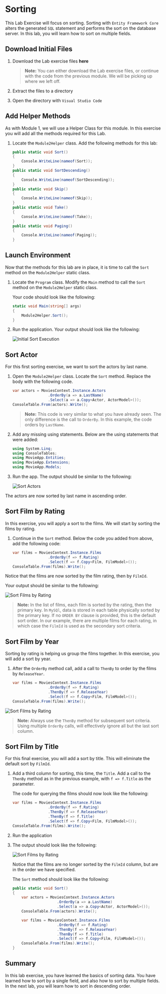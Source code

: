 # Sorting

This Lab Exercise will focus on sorting. Sorting with `Entity Framework Core` alters the generated `SQL` statement and performs the sort on the database server. In this lab, you will learn how to sort on multiple fields.

## Download Initial Files

1. Download the Lab exercise files **here**

    >**Note:** You can either download the Lab exercise files, or continue with the code from the previous module. We will be picking up where we left off.

2. Extract the files to a directory
3. Open the directory with `Visual Studio Code`

## Add Helper Methods

As with Module 1, we will use a Helper Class for this module. In this exercise you will add all the methods required for this Lab.

1. Locate the `Module2Helper` class. Add the following methods for this lab:

    ```csharp
    public static void Sort()
    {
        Console.WriteLine(nameof(Sort));
    }
    public static void SortDescending()
    {
        Console.WriteLine(nameof(SortDescending));
    }
    public static void Skip()
    {
        Console.WriteLine(nameof(Skip));
    }
    public static void Take()
    {
        Console.WriteLine(nameof(Take));
    }
    public static void Paging()
    {
        Console.WriteLine(nameof(Paging));
    }
    ```

## Launch Environment

Now that the methods for this lab are in place, it is time to call the `Sort` method on the `Module2Helper` static class.

1. Locate the `Program` class. Modify the `Main` method to call the `Sort` method on the `Module2Helper` static class.

    Your code should look like the following:

    ```csharp
    static void Main(string[] args)
    {
        Module2Helper.Sort();
    }
    ```

2. Run the application. Your output should look like the following:

    ![Initial Sort Execution](../../../Linked_Image_Files/M02-01-01-sort-initial.png)

## Sort Actor

For this first sorting exercise, we want to sort the actors by last name.

1. Open the `Module2Helper` class. Locate the `Sort` method. Replace the body with the following code.

    ```csharp
    var actors = MoviesContext.Instance.Actors
                    .OrderBy(a => a.LastName)
                    .Select(a => a.Copy<Actor, ActorModel>());
    ConsoleTable.From(actors).Write();
    ```

    >**Note:** This code is very similar to what you have already seen. The only difference is the call to `OrderBy`. In this example, the code orders by `LastName`.

2. Add any missing using statements. Below are the using statements that were added:

    ```csharp
    using System.Linq;
    using ConsoleTables;
    using MovieApp.Entities;
    using MovieApp.Extensions;
    using MovieApp.Models;
    ```

3. Run the app. The output should be similar to the following:

    ![Sort Actors](../../../Linked_Image_Files/M02-01-01-sort-actors.png)

The actors are now sorted by last name in ascending order.

## Sort Film by Rating

In this exercise, you will apply a sort to the films. We will start by sorting the films by rating.

1. Continue in the `Sort` method. Below the code you added from above, add the following code:

    ```csharp
    var films = MoviesContext.Instance.Films
                    .OrderBy(f => f.Rating)
                    .Select(f => f.Copy<Film, FilmModel>());
    ConsoleTable.From(films).Write();
    ```

Notice that the films are now sorted by the film rating, then by `FilmId`.

Your output should be similar to the following:

![Sort Films by Rating](../../../Linked_Image_Files/M02-01-01-sort-films-by-rating.png)

>**Note:** In the list of films, each film is sorted by the rating, then the primary key. In `MySQl`, data is stored in each table physically sorted by the primary key. If no `ORDER BY` clause is provided, this is the default sort order. In our example, there are multiple films for each rating, in which case the `FilmId` is used as the secondary sort criteria.

## Sort Film by Year

Sorting by rating is helping us group the films together. In this exercise, you will add a sort by year.

1. After the `OrderBy` method call, add a call to `ThenBy` to order by the films by `ReleaseYear`.

    ```csharp
    var films = MoviesContext.Instance.Films
                    .OrderBy(f => f.Rating)
                    .ThenBy(f => f.ReleaseYear)
                    .Select(f => f.Copy<Film, FilmModel>());
    ConsoleTable.From(films).Write();
    ```

![Sort Films by Rating](../../../Linked_Image_Files/M02-01-01-sort-films-by-rating-and-year.png)

>**Note:** Always use the `ThenBy` method for subsequent sort criteria. Using multiple `OrderBy` calls, will effectively ignore all but the last sort column.

## Sort Film by Title

For this final exercise, you will add a sort by title. This will eliminate the default sort by `FilmId`.

1. Add a third column for sorting, this time, the `Title`. Add a call to the `ThenBy` method as in the previous example, with `f => f.Title` as the parameter.

    The code for querying the films should now look like the following:

    ```csharp
    var films = MoviesContext.Instance.Films
                    .OrderBy(f => f.Rating)
                    .ThenBy(f => f.ReleaseYear)
                    .ThenBy(f => f.Title)
                    .Select(f => f.Copy<Film, FilmModel>());
    ConsoleTable.From(films).Write();
    ```

2. Run the application
3. The output should look like the following:

    ![Sort Films by Rating](../../../Linked_Image_Files/M02-01-01-sort-films-by-rating-year-and-title.png)

    Notice that the films are no longer sorted by the `FilmId` column, but are in the order we have specified.

    The `Sort` method should look like the following:

    ```csharp
    public static void Sort()
    {
        var actors = MoviesContext.Instance.Actors
                        .OrderBy(a => a.LastName)
                        .Select(a => a.Copy<Actor, ActorModel>());
        ConsoleTable.From(actors).Write();

        var films = MoviesContext.Instance.Films
                        .OrderBy(f => f.Rating)
                        .ThenBy(f => f.ReleaseYear)
                        .ThenBy(f => f.Title)
                        .Select(f => f.Copy<Film, FilmModel>());
        ConsoleTable.From(films).Write();
    }
    ```

## Summary

In this lab exercise, you have learned the basics of sorting data. You have learned how to sort by a single field, and also how to sort by multiple fields. In the next lab, you will learn how to sort in descending order.